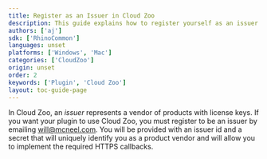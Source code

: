 ```yaml
---
title: Register as an Issuer in Cloud Zoo
description: This guide explains how to register yourself as an issuer in Cloud Zoo
authors: ['aj']
sdk: ['RhinoCommon']
languages: unset
platforms: ['Windows', 'Mac']
categories: ['CloudZoo']
origin: unset
order: 2
keywords: ['Plugin', 'Cloud Zoo']
layout: toc-guide-page
---
```


In Cloud Zoo, an _issuer_ represents a vendor of products with license keys. If you want your plugin to use Cloud Zoo, you must register to be an issuer by emailing [will@mcneel.com](mailto:will@mcneel.com). You will be provided with an issuer id and a secret that will uniquely identify you as a product vendor and will allow you to implement the required HTTPS callbacks.
